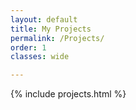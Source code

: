 ```yaml
---
layout: default
title: My Projects
permalink: /Projects/
order: 1
classes: wide

---
```


{% include projects.html %}